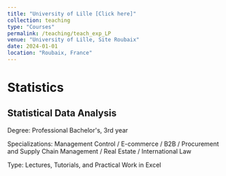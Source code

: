 ```yaml
---
title: "University of Lille [Click here]"
collection: teaching
type: "Courses"
permalink: /teaching/teach_exp_LP
venue: "University of Lille, Site Roubaix"
date: 2024-01-01
location: "Roubaix, France"
---
```


# Statistics
## Statistical Data Analysis

Degree: Professional Bachelor's, 3rd year

Specializations: Management Control / E-commerce / B2B / Procurement and Supply Chain Management / Real Estate / International Law

Type: Lectures, Tutorials, and Practical Work in Excel

